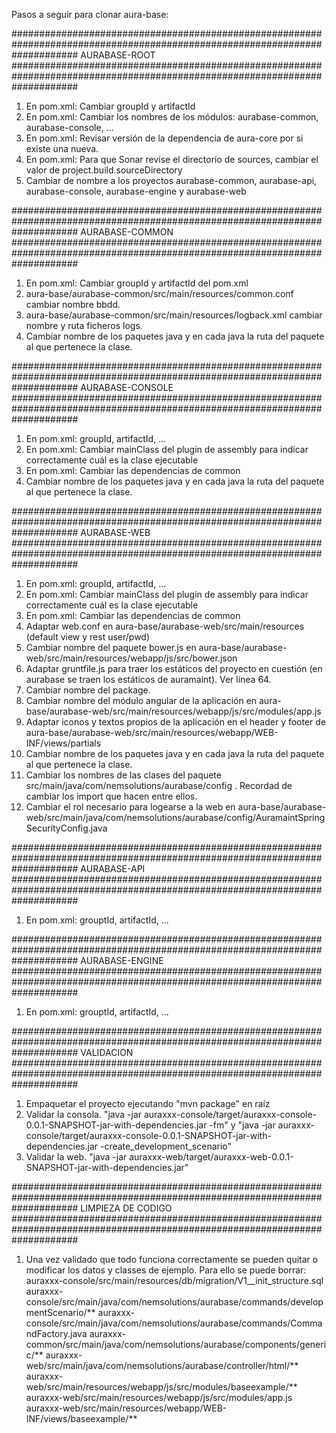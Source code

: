 Pasos a seguir para clonar aura-base:

############################################################################################################################
AURABASE-ROOT
############################################################################################################################

1. En pom.xml: Cambiar groupId y artifactId
2. En pom.xml: Cambiar los nombres de los módulos: aurabase-common, aurabase-console, ...
3. En pom.xml: Revisar versión de la dependencia de aura-core por si existe una nueva.
4. En pom.xml: Para que Sonar revise el directorio de sources, cambiar el valor de project.build.sourceDirectory
5. Cambiar de nombre a los proyectos aurabase-common, aurabase-api, aurabase-console, aurabase-engine y aurabase-web


############################################################################################################################
AURABASE-COMMON
############################################################################################################################

1. En pom.xml: Cambiar groupId y artifactId del pom.xml
2. aura-base/aurabase-common/src/main/resources/common.conf cambiar nombre bbdd.
3. aura-base/aurabase-common/src/main/resources/logback.xml cambiar nombre y ruta ficheros logs.
4. Cambiar nombre de los paquetes java y en cada java la ruta del paquete al que pertenece la clase.


############################################################################################################################
AURABASE-CONSOLE
############################################################################################################################

1. En pom.xml: groupId, artifactId, ...
2. En pom.xml: Cambiar mainClass del plugin de assembly para indicar correctamente cuál es la clase ejecutable
3. En pom.xml: Cambiar las dependencias de common
4. Cambiar nombre de los paquetes java y en cada java la ruta del paquete al que pertenece la clase.


############################################################################################################################
AURABASE-WEB
############################################################################################################################

1. En pom.xml: groupId, artifactId, ...
2. En pom.xml: Cambiar mainClass del plugin de assembly para indicar correctamente cuál es la clase ejecutable
3. En pom.xml: Cambiar las dependencias de common
4. Adaptar web.conf en aura-base/aurabase-web/src/main/resources (default view y rest user/pwd)
5. Cambiar nombre del paquete bower.js en aura-base/aurabase-web/src/main/resources/webapp/js/src/bower.json
6. Adaptar gruntfile.js para traer los estáticos del proyecto en cuestión (en aurabase se traen los estáticos de auramaint). Ver línea 64.
7. Cambiar nombre del package.
8. Cambiar nombre del módulo angular de la aplicación en aura-base/aurabase-web/src/main/resources/webapp/js/src/modules/app.js
9. Adaptar iconos y textos propios de la aplicación en el header y footer de aura-base/aurabase-web/src/main/resources/webapp/WEB-INF/views/partials
10. Cambiar nombre de los paquetes java y en cada java la ruta del paquete al que pertenece la clase.
11. Cambiar los nombres de las clases del paquete src/main/java/com/nemsolutions/aurabase/config . Recordad de cambiar los import que hacen entre ellos.
12. Cambiar el rol necesario para logearse a la web en aura-base/aurabase-web/src/main/java/com/nemsolutions/aurabase/config/AuramaintSpringSecurityConfig.java

############################################################################################################################
AURABASE-API
############################################################################################################################

1. En pom.xml: grouptId, artifactId, ...


############################################################################################################################
AURABASE-ENGINE
############################################################################################################################

1. En pom.xml: grouptId, artifactId, ...

############################################################################################################################
VALIDACION
############################################################################################################################

1. Empaquetar el proyecto ejecutando "mvn package" en raíz
2. Validar la consola. "java -jar auraxxx-console/target/auraxxx-console-0.0.1-SNAPSHOT-jar-with-dependencies.jar -fm"  y "java -jar auraxxx-console/target/auraxxx-console-0.0.1-SNAPSHOT-jar-with-dependencies.jar -create_development_scenario"
3. Validar la web. "java -jar auraxxx-web/target/auraxxx-web-0.0.1-SNAPSHOT-jar-with-dependencies.jar"

############################################################################################################################
LIMPIEZA DE CODIGO
############################################################################################################################

1. Una vez validado que todo funciona correctamente se pueden quitar o modificar los datos y classes de ejemplo. Para ello se puede borrar:
   auraxxx-console/src/main/resources/db/migration/V1__init_structure.sql
   auraxxx-console/src/main/java/com/nemsolutions/aurabase/commands/developmentScenario/**
   auraxxx-console/src/main/java/com/nemsolutions/aurabase/commands/CommandFactory.java
   auraxxx-common/src/main/java/com/nemsolutions/aurabase/components/generic/**
   auraxxx-web/src/main/java/com/nemsolutions/aurabase/controller/html/**
   auraxxx-web/src/main/resources/webapp/js/src/modules/baseexample/**
   auraxxx-web/src/main/resources/webapp/js/src/modules/app.js
   auraxxx-web/src/main/resources/webapp/WEB-INF/views/baseexample/**
   
   
